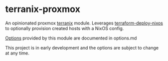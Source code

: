 # terranix-proxmox

An opinionated proxmox [terranix] module. Leverages [terraform-deploy-nixos](https://github.com/numtide/terraform-deploy-nixos-flakes) to optionally provision created hosts with a NixOS config.

[Options](./options.md) provided by this module are documented in options.md

This project is in early development and the options are subject
to change at any time.


[terranix]:https://terranix.org/